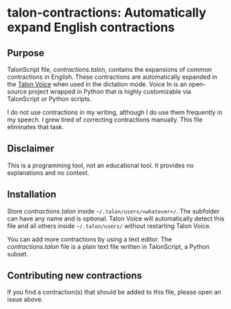 # talon-contractions: Automatically expand English contractions

## Purpose
TalonScript file, *contractions.talon*, contains the expansions of common contractions in English.
These contractions are automatically expanded in the [Talon Voice](https://talonvoice.com/docs/index.html) when used in the dictation mode. 
Voice In is an open-source project wrapped in Python that is highly customizable via TalonScript or Python scripts.

I do not use contractions in my writing, although I do use them frequently in my speech.
I grew tired of correcting contractions manually. 
This file eliminates that task.

## Disclaimer
This is a programming tool, not an educational tool.
It provides no explanations and no context.


## Installation
Store *contractions.talon* inside `~/.talon/users/<whatever>/`.
The subfolder <whatever> can have any name and is optional.
Talon Voice will automatically detect this file and all others inside `~/.talon/users/` without restarting Talon Voice.

You can add more contractions by using a text editor.
The *contractions.talon* file is a plain text file written in TalonScript, a Python subset.

## Contributing new contractions

If you find a contraction(s) that should be added to this file, please open an issue above.
